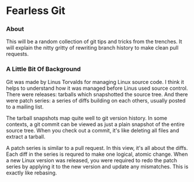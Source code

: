 # Fearless Git

### About

This will be a random collection of git tips and tricks from the
trenches.  It will explain the nitty gritty of rewriting branch
history to make clean pull requests.

### A Little Bit Of Background

Git was made by Linus Torvalds for managing Linux source code.  I
think it helps to understand how it was managed before Linus used
source control.  There were releases: tarballs which snapshotted the
source tree.  And there were patch series: a series of diffs building
on each others, usually posted to a mailing list.

The tarball snapshots map quite well to git version history.  In some
contexts, a git commit can be viewed as just a plain snapshot of the
entire source tree.  When you check out a commit, it's like deleting
all files and extract a tarball.

A patch series is similar to a pull request.  In this view, it's all
about the diffs.  Each diff in the series is requred to make one
logical, atomic change.  When a new Linux version was released, you
were required to redo the patch series by applying it to the new
version and update any mismatches.  This is exactly like rebasing.
